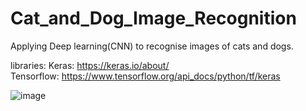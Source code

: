 # Cat_and_Dog_Image_Recognition
Applying Deep learning(CNN) to recognise images of cats and dogs.

libraries:
Keras:  https://keras.io/about/ <br>
Tensorflow: https://www.tensorflow.org/api_docs/python/tf/keras


![image](https://user-images.githubusercontent.com/63104472/233491682-91547193-d90c-4ea0-8772-8b5ed5746c78.png)
